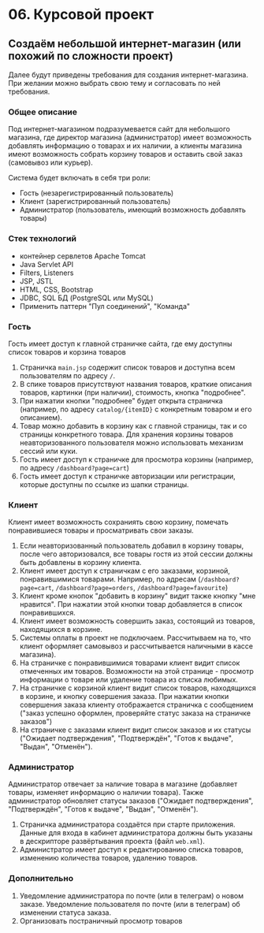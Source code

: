 # 06. Курсовой проект

## Создаём небольшой интернет-магазин (или похожий по сложности проект)

Далее будут приведены требования для создания интернет-магазина. При желании можно выбрать свою тему и согласовать по ней требования.

### Общее описание

Под интернет-магазином подразумевается сайт для небольшого магазина, где директор магазина (администратор) имеет возможность добавлять информацию о товарах и их наличии, а клиенты магазина имеют возможность собрать корзину товаров и оставить свой заказ (самовывоз или курьер).

Система будет включать в себя три роли:
- Гость (незарегистрированный пользователь)
- Клиент (зарегистрированный пользователь)
- Администратор (пользователь, имеющий возможность добавлять товары)

### Стек технологий

- контейнер сервлетов Apache Tomcat
- Java Servlet API
- Filters, Listeners
- JSP, JSTL
- HTML, CSS, Bootstrap
- JDBC, SQL БД (PostgreSQL или MySQL)
- Применить паттерн "Пул соединений", "Команда"

### Гость

Гость имеет доступ к главной страничке сайта, где ему доступны список товаров и корзина товаров

1. Страничка `main.jsp` содержит список товаров и доступна всем пользователям по адресу `/`.
2. В спике товаров присутствуют названия товаров, краткие описания товаров, картинки (при наличии), стоимость, кнопка "подробнее".
3. При нажатии кнопки "подробнее" будет открыта страничка (например, по адресу `catalog/{itemID}` с конкретным товаром и его описанием).
4. Товар можно добавить в корзину как с главной страницы, так и со страницы конкретного товара. Для хранения корзины товаров неавторизованного пользователя можно использовать механизм сессий или куки.
5. Гость имеет доступ к страничке для просмотра корзины (например, по адресу `/dashboard?page=cart`)
6. Гость имеет доступ к страничке авторизации или регистрации, которые доступны по ссылке из шапки страницы.

### Клиент

Клиент имеет возможность сохраниять свою корзину, помечать понравившиеся товары и просматривать свои заказы.

1. Если неавторизованный пользователь добавил в корзину товары, после чего авторизовался, все товары гостя из этой сессии должны быть добавлены в корзину клиента.
2. Клиент имеет доступ к страничкам с его заказами, корзиной, понравившимися товарами. Например, по адресам (`/dashboard?page=cart`, `/dashboard?page=orders`, `/dashboard?page=favourite`)
3. Клиент кроме кнопок "добавить в корзину" видит также кнопку "мне нравится". При нажатии этой кнопки товар добавляется в список понравившихся.
4. Клиент имеет возможность совершить заказ, состоящий из товаров, находящихся в корзине.
5. Системы оплаты в проект не подключаем. Рассчитываем на то, что клиент оформляет самовывоз и рассчитывается наличными в кассе магазина).
6. На страничке с понравившимися товарами клиент видит список отмеченных им товаров. Возможности на этой странице - просмотр информации о товаре или удаление товара из списка любимых.
7. На страничке с корзиной клиент видит список товаров, находящихся в корзине, и кнопку совершения заказа. При нажатии кнопки совершения заказа клиенту отображается страничка с сообщением ("заказ успешно оформлен, проверяйте статус заказа на страничке заказов")
8. На страничке с заказами клиент видит список заказов и их статусы ("Ожидает подтверждения", "Подтверждён", "Готов к выдаче", "Выдан", "Отменён").

### Администратор

Администратор отвечает за наличие товара в магазине (добавляет товары, изменяет информацию о наличии товара).
Также администратор обновляет статусы заказов ("Ожидает подтверждения", "Подтверждён", "Готов к выдаче", "Выдан", "Отменён").

1. Страничка администратора создаётся при старте приложения. Данные для входа в кабинет администратора должны быть указаны в дескрипторе развёртывания проекта (файл `web.xml`).
2. Администратор имеет доступ к редактированию списка товаров, изменению количества товаров, удалению товаров.

### Дополнительно

1. Уведомление администратора по почте (или в телеграм) о новом заказе. Уведомление пользователя по почте (или в телеграм) об изменении статуса заказа.
2. Организовать постраничный просмотр товаров
